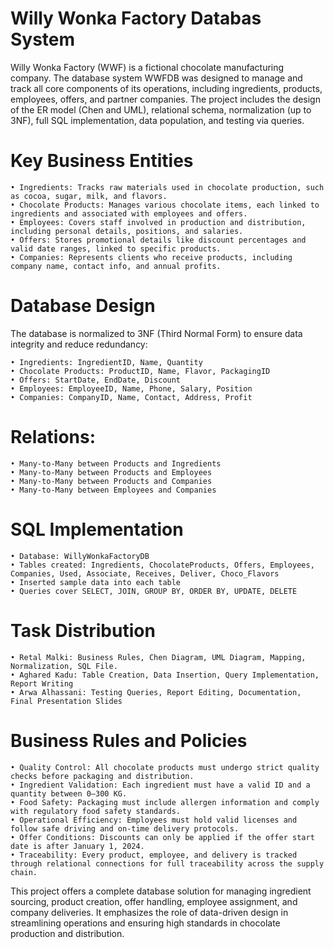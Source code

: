 # Willy Wonka Factory Databas System

Willy Wonka Factory (WWF) is a fictional chocolate manufacturing company. The database system WWFDB was designed to manage and track all core components of its operations, including ingredients, products, employees, offers, and partner companies. The project includes the design of the ER model (Chen and UML), relational schema, normalization (up to 3NF), full SQL implementation, data population, and testing via queries.

# Key Business Entities

	• Ingredients: Tracks raw materials used in chocolate production, such as cocoa, sugar, milk, and flavors.
	• Chocolate Products: Manages various chocolate items, each linked to ingredients and associated with employees and offers.
	• Employees: Covers staff involved in production and distribution, including personal details, positions, and salaries.
	• Offers: Stores promotional details like discount percentages and valid date ranges, linked to specific products.
	• Companies: Represents clients who receive products, including company name, contact info, and annual profits.

# Database Design

The database is normalized to 3NF (Third Normal Form) to ensure data integrity and reduce redundancy:

	• Ingredients: IngredientID, Name, Quantity
	• Chocolate Products: ProductID, Name, Flavor, PackagingID
	• Offers: StartDate, EndDate, Discount
	• Employees: EmployeeID, Name, Phone, Salary, Position
	• Companies: CompanyID, Name, Contact, Address, Profit

# Relations:

	• Many-to-Many between Products and Ingredients
	• Many-to-Many between Products and Employees
	• Many-to-Many between Products and Companies
	• Many-to-Many between Employees and Companies

 # SQL Implementation
 
	• Database: WillyWonkaFactoryDB
	• Tables created: Ingredients, ChocolateProducts, Offers, Employees, Companies, Used, Associate, Receives, Deliver, Choco_Flavors
	• Inserted sample data into each table
	• Queries cover SELECT, JOIN, GROUP BY, ORDER BY, UPDATE, DELETE

 # Task Distribution

 	• Retal Malki: Business Rules, Chen Diagram, UML Diagram, Mapping, Normalization, SQL File.
	• Aghared Kadu: Table Creation, Data Insertion, Query Implementation, Report Writing
	• Arwa Alhassani: Testing Queries, Report Editing, Documentation, Final Presentation Slides

 # Business Rules and Policies
 
	• Quality Control: All chocolate products must undergo strict quality checks before packaging and distribution.
	• Ingredient Validation: Each ingredient must have a valid ID and a quantity between 0–300 KG.
	• Food Safety: Packaging must include allergen information and comply with regulatory food safety standards.
	• Operational Efficiency: Employees must hold valid licenses and follow safe driving and on-time delivery protocols.
	• Offer Conditions: Discounts can only be applied if the offer start date is after January 1, 2024.
	• Traceability: Every product, employee, and delivery is tracked through relational connections for full traceability across the supply chain.

This project offers a complete database solution for managing ingredient sourcing, product creation, offer handling, employee assignment, and company deliveries. It emphasizes the role of data-driven design in streamlining operations and ensuring high standards in chocolate production and distribution.
	




